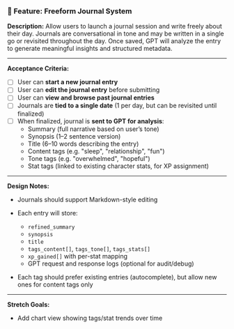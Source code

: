 ### 📖 Feature: Freeform Journal System

**Description:**
Allow users to launch a journal session and write freely about their day. Journals are conversational in tone and may be written in a single go or revisited throughout the day. Once saved, GPT will analyze the entry to generate meaningful insights and structured metadata.

---

**Acceptance Criteria:**

- [ ] User can **start a new journal entry**
- [ ] User can **edit the journal entry** before submitting
- [ ] User can **view and browse past journal entries**
- [ ] Journals are **tied to a single date** (1 per day, but can be revisited until finalized)
- [ ] When finalized, journal is **sent to GPT for analysis**:
  - Summary (full narrative based on user’s tone)
  - Synopsis (1–2 sentence version)
  - Title (6–10 words describing the entry)
  - Content tags (e.g. "sleep", "relationship", "fun")
  - Tone tags (e.g. "overwhelmed", "hopeful")
  - Stat tags (linked to existing character stats, for XP assignment)

---

**Design Notes:**

- Journals should support Markdown-style editing
- Each entry will store:
  - `refined_summary`
  - `synopsis`
  - `title`
  - `tags_content[]`, `tags_tone[]`, `tags_stats[]`
  - `xp_gained[]` with per-stat mapping
  - GPT request and response logs (optional for audit/debug)

- Each tag should prefer existing entries (autocomplete), but allow new ones for content tags only

---

**Stretch Goals:**

- Add chart view showing tags/stat trends over time
